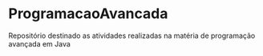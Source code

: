 # ProgramacaoAvancada

Repositório destinado as atividades realizadas na matéria de programação avançada em Java
